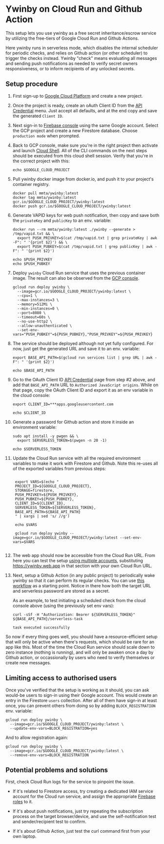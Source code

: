 # Ywinby on Cloud Run and Github Action

This setup lets you use ywinby as a free secret inheritance/escrow service by utilizing the free-tiers of Google Cloud Run and Github Actions.

Here ywinby runs in serverless mode, which disables the internal scheduler for periodic checks, and relies on Github action (or other scheduler) to trigger the checks instead. Ywinby "check" means evaluating all messages and sending push notifications as needed to verify secret owners responsiveness, or to inform recipients of any unlocked secrets.

## Setup procedure

1. First sign-up to [Google Cloud Platform](https://console.cloud.google.com/getting-started) and create a new project.

1. Once the project is ready, create an oAuth Client ID from the [API Credential](https://console.cloud.google.com/apis/credentials) menu. Just accept all defaults, and at the end copy and save the generated `Client ID`.

1. Next sign-in to [Firebase console](https://console.firebase.google.com/) using the same Google account. Select the GCP project and create a new Firestore database. Choose `production mode` when prompted.

1. Back to GCP console, make sure you're in the right project then activate and launch [Cloud Shell](https://shell.cloud.google.com/). All of the CLI commands on the next steps should be executed from this cloud shell session. Verify that you're in the correct project with this:
   ```shell
   echo $GOOGLE_CLOUD_PROJECT
   ```  
1. Pull ywinby docker image from docker.io, and push it to your project's container registry.
    ```
    docker pull mmta/ywinby:latest
    docker tag mmta/ywinby:latest gcr.io/$GOOGLE_CLOUD_PROJECT/ywinby:latest
    docker push gcr.io/$GOOGLE_CLOUD_PROJECT/ywinby:latest
    ```
1. Generate VAPID keys for web push notification, then copy and save both the `privateKey` and `publicKey` to an env. variable:
    ```shell
    docker run --rm mmta/ywinby:latest ./ywinby --generate > /tmp/vapid.txt && \
      export PUSH_PRIVKEY=$(cat /tmp/vapid.txt | grep privateKey | awk -F": " '{print $2}') && \
      export PUSH_PUBKEY=$(cat /tmp/vapid.txt | grep publicKey | awk -F": " '{print $2}')
    
    echo $PUSH_PRIVKEY
    echo $PUSH_PUBKEY

    ```
1. Deploy `ywinby` Cloud Run service that uses the previous container image. The result can also be observed from the [GCP console](https://console.cloud.google.com/run).
    ```shell
    gcloud run deploy ywinby \
      --image=gcr.io/$GOOGLE_CLOUD_PROJECT/ywinby:latest \
      --cpu=1 \
      --max-instances=3 \
      --memory=512Mi \
      --min-instances=0 \
      --port=8080 \
      --timeout=60s \
      --no-use-http2 \
      --allow-unauthenticated \
      --set-env-vars="PUSH_PUBKEY"=${PUSH_PUBKEY},"PUSH_PRIVKEY"=${PUSH_PRIVKEY}
    ```
1. The service should be deployed although not yet fully configured. For now, just get the generated URL and save it to an env. variable:

    ```shell
    export BASE_API_PATH=$(gcloud run services list | grep URL | awk -F": " '{print $2}')
    
    echo $BASE_API_PATH
    ```
1. Go to the OAuth Client ID [API Credential](https://console.cloud.google.com/apis/credentials) page from step #2 above, and add that `BASE_API_PATH` URL to `Authorized JavaScript origins`. While on that page, copy the OAuth Client ID and export it as an env variable in the cloud console:
    ```shell
    export CLIENT_ID=***apps.googleusercontent.com

    echo $CLIENT_ID

1. Generate a password for Github action and store it inside an environment variable:
    ```shell
    sudo apt install -y pwgen && \
      export SERVERLESS_TOKEN=$(pwgen -n 20 -1)

    echo $SERVERLESS_TOKEN
    ```

1. Update the Cloud Run service with all the required environment variables to make it work with Firestore and Github. Note this re-uses all of the exported variables from previous steps:

   ```shell

    export VARS=$(echo "
    PROJECT_ID=${GOOGLE_CLOUD_PROJECT},
    STORAGE=firestore,
    PUSH_PRIVKEY=${PUSH_PRIVKEY},
    PUSH_PUBKEY=${PUSH_PUBKEY},
    CLIENT_ID=${CLIENT_ID},
    SERVERLESS_TOKEN=${SERVERLESS_TOKEN},
    BASE_API_PATH=${BASE_API_PATH}
    " | xargs | sed 's/ //g')

    echo $VARS

    gcloud run deploy ywinby --image=gcr.io/$GOOGLE_CLOUD_PROJECT/ywinby:latest --set-env-vars=$VARS
  
    ```
1. The web app should now be accessible from the Cloud Run URL. From here you can test the setup [using multiple accounts](quick-start.md#sign-in-two-user-accounts), substituting https://ywinby.web.app in that section with your own Cloud Run URL. 

1. Next, setup a Github Action (in any public project) to periodically wake ywinby so that it can perform its regular checks. You can use [this workflow](../.github/workflows/cron.yaml) as a starting point. Notice in there how both the target URL and serverless password are stored as a secret.
    
   As an example, to test initiating a scheduled check from the cloud console above (using the previously set env vars):

   ```shell
   curl -sSf -H "Authorization: Bearer ${SERVERLESS_TOKEN}" ${BASE_API_PATH}/serverless-task 

   task executed successfully
   ```
So now if every thing goes well, you should have a resource-efficient setup that will only be active when there's requests, which should be rare for an app like this. Most of the time the Cloud Run service should scale down to zero instance (nothing is running), and will only be awaken once a day by Github action, or occassionally by users who need to verify themselves or create new messages.

## Limiting access to authorised users

Once you've verified that the setup is working as it should, you can ask would-be users to sign-in using their Google account. This would create an entry in the Firestore `users` collection. After all of them have sign-in at least once, you can prevent others from doing so by adding `BLOCK_REGISTRATION` env. variable:

```shell
gcloud run deploy ywinby \
  --image=gcr.io/$GOOGLE_CLOUD_PROJECT/ywinby:latest \
  --update-env-vars=BLOCK_REGISTRATION=yes
```
And to allow registration again:
```shell
gcloud run deploy ywinby \
  --image=gcr.io/$GOOGLE_CLOUD_PROJECT/ywinby:latest \
  --remove-env-vars=BLOCK_REGISTRATION
```

## Potential problems and solutions

First, check Cloud Run logs for the service to pinpoint the issue.

- If it's related to Firestore access, try creating a dedicated IAM service account for the Cloud run service, and assign the appropriate [Firebase roles](https://firebase.google.com/docs/projects/iam/roles) to it.

- If it's about push notifications, just try repeating the subscription process on the target browser/device, and use the self-notification test and sender/recipient test to confirm.

- If it's about Github Action, just test the curl command first from your own laptop.

